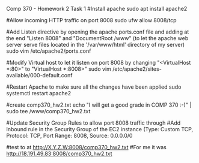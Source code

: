 Comp 370 - Homework 2 
Task 1
#Install apache
sudo apt install apache2

#Allow incoming HTTP traffic on port 8008
sudo ufw allow 8008/tcp

#Add Listen directive by opening the apache ports.conf file and adding at the end "Listen 8008" and "DocumentRoot /www" (to let the apache web server serve files located in the '/var/www/html' directory of my server)
sudo vim /etc/apache2/ports.conf

#Modify Virtual host to let it listen on port 8008 by changing "<VirtualHost *:80>" to "VirtualHost *:8008>"
sudo vim /etc/apache2/sites-available/000-default.conf

#Restart Apache to make sure all the changes have been applied 
sudo systemctl restart apache2

#create comp370_hw2.txt
echo "I will get a good grade in COMP 370 :-)" | sudo tee /www/comp370_hw2.txt

#Update Security Group Rules to allow port 8008 traffic through
	#Add Inbound rule in the Security Group of the EC2 instance (Type: Custom TCP, 	
	Protocol: TCP, Port Range: 8008, Source: 0.0.0.0/0

#test to at http://X.Y.Z.W:8008/comp370_hw2.txt
#For me it was http://18.191.49.83:8008/comp370_hw2.txt


